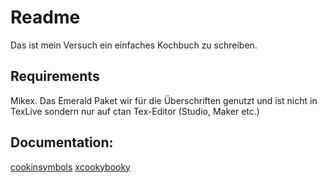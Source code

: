 # Readme
Das ist mein Versuch ein einfaches Kochbuch zu schreiben. 

## Requirements
Mikex. Das Emerald Paket wir für die Überschriften genutzt und ist nicht in TexLive sondern nur auf ctan
Tex-Editor (Studio, Maker etc.)

## Documentation:

[cookinsymbols](https://www.ctan.org/pkg/cookingsymbols)
[xcookybooky](https://www.ctan.org/pkg/xcookybooky)